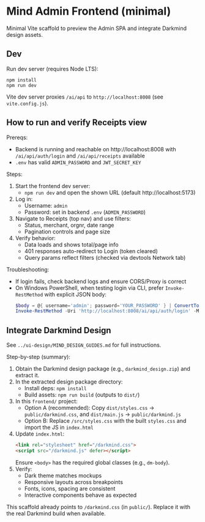 # Mind Admin Frontend (minimal)

Minimal Vite scaffold to preview the Admin SPA and integrate Darkmind design assets.

## Dev

Run dev server (requires Node LTS):

```
npm install
npm run dev
```

Vite dev server proxies `/ai/api` to `http://localhost:8008` (see `vite.config.js`).

## How to run and verify Receipts view

Prereqs:
- Backend is running and reachable on http://localhost:8008 with `/ai/api/auth/login` and `/ai/api/receipts` available
- `.env` has valid `ADMIN_PASSWORD` and `JWT_SECRET_KEY`

Steps:
1) Start the frontend dev server:
   - `npm run dev` and open the shown URL (default http://localhost:5173)
2) Log in:
   - Username: `admin`
   - Password: set in backend `.env` (`ADMIN_PASSWORD`)
3) Navigate to Receipts (top nav) and use filters:
   - Status, merchant, orgnr, date range
   - Pagination controls and page size
4) Verify behavior:
   - Data loads and shows total/page info
   - 401 responses auto-redirect to Login (token cleared)
   - Query params reflect filters (checked via devtools Network tab)

Troubleshooting:
- If login fails, check backend logs and ensure CORS/Proxy is correct
- On Windows PowerShell, when testing login via CLI, prefer `Invoke-RestMethod` with explicit JSON body:
  ```powershell
  $body = @{ username='admin'; password='YOUR_PASSWORD' } | ConvertTo-Json
  Invoke-RestMethod -Uri 'http://localhost:8008/ai/api/auth/login' -Method POST -Body $body -ContentType 'application/json'
  ```

## Integrate Darkmind Design

See `../ui-design/MIND_DESIGN_GUIDES.md` for full instructions.

Step-by-step (summary):
1) Obtain the Darkmind design package (e.g., `darkmind_design.zip`) and extract it.
2) In the extracted design package directory:
   - Install deps: `npm install`
   - Build assets: `npm run build` (outputs to `dist/`)
3) In this `frontend/` project:
   - Option A (recommended): Copy `dist/styles.css` → `public/darkmind.css`, and `dist/main.js` → `public/darkmind.js`
   - Option B: Replace `/src/styles.css` with the built `styles.css` and import the JS in `index.html`
4) Update `index.html`:
   ```html
   <link rel="stylesheet" href="/darkmind.css">
   <script src="/darkmind.js" defer></script>
   ```
   Ensure `<body>` has the required global classes (e.g., `dm-body`).
5) Verify:
   - Dark theme matches mockups
   - Responsive layouts across breakpoints
   - Fonts, icons, spacing are consistent
   - Interactive components behave as expected

This scaffold already points to `/darkmind.css` (in `public/`). Replace it with the real Darkmind build when available.

